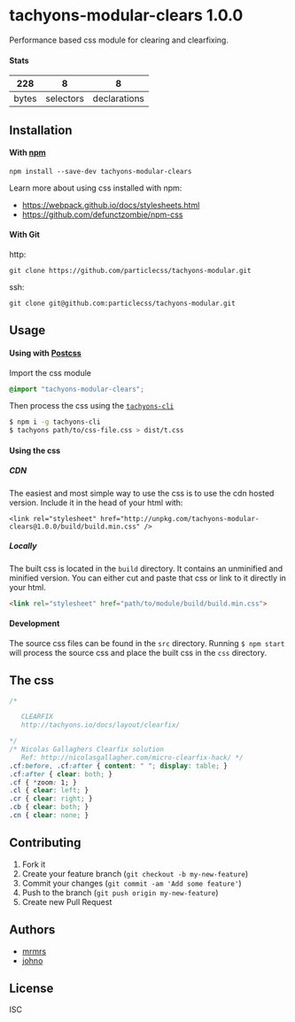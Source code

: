 # tachyons-modular-clears 1.0.0

Performance based css module for clearing and clearfixing.

#### Stats

228 | 8 | 8
---|---|---
bytes | selectors | declarations

## Installation

#### With [npm](https://npmjs.com)

```
npm install --save-dev tachyons-modular-clears
```

Learn more about using css installed with npm:
* https://webpack.github.io/docs/stylesheets.html
* https://github.com/defunctzombie/npm-css

#### With Git

http:
```
git clone https://github.com/particlecss/tachyons-modular.git
```

ssh:
```
git clone git@github.com:particlecss/tachyons-modular.git
```

## Usage

#### Using with [Postcss](https://github.com/postcss/postcss)

Import the css module

```css
@import "tachyons-modular-clears";
```

Then process the css using the [`tachyons-cli`](https://github.com/tachyons-css/tachyons-cli)

```sh
$ npm i -g tachyons-cli
$ tachyons path/to/css-file.css > dist/t.css
```

#### Using the css

##### CDN
The easiest and most simple way to use the css is to use the cdn hosted version. Include it in the head of your html with:

```
<link rel="stylesheet" href="http://unpkg.com/tachyons-modular-clears@1.0.0/build/build.min.css" />
```

##### Locally
The built css is located in the `build` directory. It contains an unminified and minified version.
You can either cut and paste that css or link to it directly in your html.

```html
<link rel="stylesheet" href="path/to/module/build/build.min.css">
```

#### Development

The source css files can be found in the `src` directory.
Running `$ npm start` will process the source css and place the built css in the `css` directory.

## The css

```css
/*

   CLEARFIX
   http://tachyons.io/docs/layout/clearfix/

*/
/* Nicolas Gallaghers Clearfix solution
   Ref: http://nicolasgallagher.com/micro-clearfix-hack/ */
.cf:before, .cf:after { content: " "; display: table; }
.cf:after { clear: both; }
.cf { *zoom: 1; }
.cl { clear: left; }
.cr { clear: right; }
.cb { clear: both; }
.cn { clear: none; }
```

## Contributing

1. Fork it
2. Create your feature branch (`git checkout -b my-new-feature`)
3. Commit your changes (`git commit -am 'Add some feature'`)
4. Push to the branch (`git push origin my-new-feature`)
5. Create new Pull Request

## Authors

* [mrmrs](http://mrmrs.io)
* [johno](http://johnotander.com)

## License

ISC

